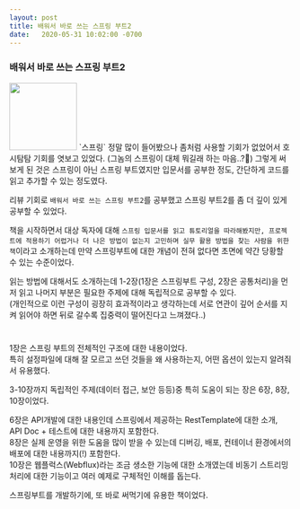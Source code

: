 ```yaml
---
layout: post
title: 배워서 바로 쓰는 스프링 부트2 
date:   2020-05-31 10:02:00 -0700
---
```


### 배워서 바로 쓰는 스프링 부트2

<img src="https://user-images.githubusercontent.com/11007191/83355252-3e5fa200-a399-11ea-8360-d55e2f417e0a.jpeg" width="120">
`스프링` 정말 많이 들어봤으나 좀처럼 사용할 기회가 없었어서 호시탐탐 기회를 엿보고 있었다. (그놈의 스프링이 대체 뭐길래 하는 마음..?🧐)      
그렇게 써보게 된 것은 스프링이 아닌 스프링 부트였지만 입문서를 공부한 정도, 간단하게 코드를 읽고 추가할 수 있는 정도였다.         

리뷰 기회로 `배워서 바로 쓰는 스프링 부트2`를 공부했고 스프링 부트2를 좀 더 깊이 있게 공부할 수 있었다.       


책을 시작하면서 대상 독자에 대해 `스프링 입문서를 읽고 튜토리얼을 따라해봤지만, 프로젝트에 적용하기 어렵거나 더 나은 방법이 없는지 고민하며 실무 활용 방법을 찾는 사람을 위한 책`이라고 소개하는데 만약 스프링부트에 대한 개념이 전혀 없다면 초면에 약간 당황할 수 있는 수준이었다.

읽는 방법에 대해서도 소개하는데 1-2장(1장은 스프링부트 구성, 2장은 공통처리)을 먼저 읽고 나머지 부분은 필요한 주제에 대해 독립적으로 공부할 수 있다.     
(개인적으로 이런 구성이 굉장히 효과적이라고 생각하는데 서로 연관이 깊어 순서를 지켜 읽어야 하면 뒤로 갈수록 집중력이 떨어진다고 느껴졌다..)     

#

1장은 스프링 부트의 전체적인 구조에 대한 내용이었다.     
특히 설정파일에 대해 잘 모르고 쓰던 것들을 왜 사용하는지, 어떤 옵션이 있는지 알려줘서 유용했다.      

3-10장까지 독립적인 주제(데이터 접근, 보안 등등)중 특히 도움이 되는 장은 6장, 8장, 10장이었다.    

6장은 API개발에 대한 내용인데 스프링에서 제공하는 RestTemplate에 대한 소개, API Doc + 테스트에 대한 내용까지 포함한다.     
8장은 실제 운영을 위한 도움을 많이 받을 수 있는데 디버깅, 배포, 컨테이너 환경에서의 배포에 대한 내용까지(!) 포함한다.    
10장은 웹플럭스(Webflux)라는 조금 생소한 기능에 대한 소개였는데 비동기 스트리밍 처리에 대한 기능이고 여러 예제로 구체적인 이해를 돕는다.    

스프링부트를 개발하기에, 또 바로 써먹기에 유용한 책이었다.


